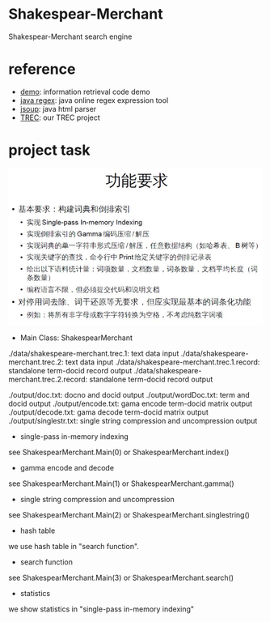 # Shakespear-Merchant
Shakespear-Merchant search engine

# reference
- [demo](https://github.com/UCAS007/informationretrieval): information retrieval code demo
- [java regex](http://regex-testdrive.com/en/): java online regex expression tool
- [jsoup](http://jsoup.org/): java html parser
- [TREC](https://github.com/UCAS007/TREC): our TREC project


# project task
![](data/功能要求.JPG)

- Main Class: ShakespearMerchant

./data/shakespeare-merchant.trec.1: text data input
./data/shakespeare-merchant.trec.2: text data input
./data/shakespeare-merchant.trec.1.record: standalone term-docid record output
./data/shakespeare-merchant.trec.2.record: standalone term-docid record output

./output/doc.txt: docno and docid output
./output/wordDoc.txt: term and docid output
./output/encode.txt: gama encode term-docid matrix output
./output/decode.txt: gama decode term-docid matrix output
./output/singlestr.txt: single string compression and uncompression output


- single-pass in-memory indexing

see ShakespearMerchant.Main(0) or ShakespearMerchant.index()

- gamma encode and decode

see ShakespearMerchant.Main(1) or ShakespearMerchant.gamma()

- single string compression and uncompression

see ShakespearMerchant.Main(2) or ShakespearMerchant.singlestring()

- hash table

we use hash table in "search function".

- search function

see ShakespearMerchant.Main(3) or ShakespearMerchant.search()

- statistics

we show statistics in "single-pass in-memory indexing"
